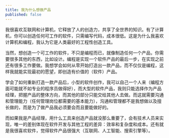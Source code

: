 ```yaml
---
title: 我为什么想做产品
published: false
---
```

我很喜欢互联网和计算机，它释放了人的创造力，共享了全世界的知识。有了计算机，你可以创造任何可工作的软件，只需编写代码，成本很低。这是为什么我喜欢计算机和编程，我认为它是人类最好的工程性创造工具。

当然，想创造一个可工作的软件，不只是编程而已，就像制造任何一个产品，你需要很多其他的东西，比如设计。编程是实现一个软件产品的最后一步，在实现之前还有很多工作要做。我想学会如何从零开始打造出一款产品，而不仅仅是编程，这样我就能实现最初的愿望，即创造有价值的（软件）产品。

学会了如何重新打造一款产品后，小型的软件创作，我可以自己一个人来（编程方面可能就不如专业的程序员做得好），而大型的软件产品，我则只能选择作为产品经理，把握产品的整体方向，而其他的部分只能交给其他人去做。而这就需要沟通和管理能力（任何管理岗位都需要的基本能力），沟通和管理都不是我想做以及擅长做的，而是为了做产品我必须要会而且要能做好的。

而如果我是产品经理，用什么工具来创造产品就没那么重要了，会有技术人员来实现，唯一的差别体现在软件开发与其他工程的差异：效率和复杂度和成本。还有就是我很喜欢软件，觉得软件产品很强大（互联网、人工智能、搜索引擎等）。
